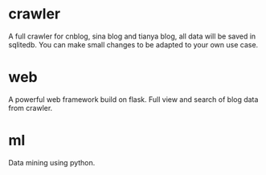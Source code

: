 # crawler
A full crawler for cnblog, sina blog and tianya blog, all data will be saved in sqlitedb.
You can make small changes to be adapted to your own use case.

# web
A powerful web framework build on flask. 
Full view and search of blog data from crawler.

# ml
Data mining using python.